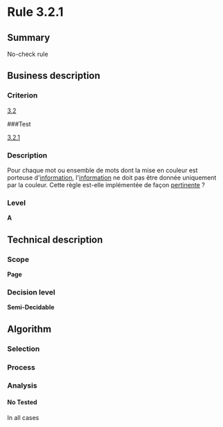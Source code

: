 # Rule 3.2.1

## Summary

No-check rule

## Business description

### Criterion

[3.2](http://references.modernisation.gouv.fr/referentiel-technique-0#crit-3-2)

###Test

[3.2.1](http://references.modernisation.gouv.fr/referentiel-technique-0#test-3-2-1)

### Description

Pour chaque mot ou ensemble de mots dont la mise en couleur est porteuse d'<a href="http://references.modernisation.gouv.fr/referentiel-technique-0#mInfoCouleur">information</a>, l'<a href="http://references.modernisation.gouv.fr/referentiel-technique-0#mInfoCouleur">information</a> ne doit pas &ecirc;tre donn&eacute;e uniquement par la couleur. Cette r&egrave;gle est-elle impl&eacute;ment&eacute;e de fa&ccedil;on <a href="http://references.modernisation.gouv.fr/referentiel-technique-0#mPertinence">pertinente</a> ?

### Level

**A**

## Technical description

### Scope

**Page**

### Decision level

**Semi-Decidable**

## Algorithm

### Selection

### Process

### Analysis

#### No Tested 

In all cases





